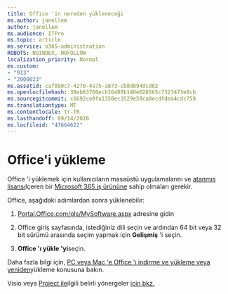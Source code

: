 ```yaml
---
title: Office 'in nereden yükleneceği
ms.author: janellem
author: janellem
ms.audience: ITPro
ms.topic: article
ms.service: o365-administration
ROBOTS: NOINDEX, NOFOLLOW
localization_priority: Normal
ms.custom:
- "913"
- "2000023"
ms.assetid: caf090c7-4270-4a75-a873-cb8d094dcd82
ms.openlocfilehash: 38eb63760ecb16480b140e026565c7323473e8cb
ms.sourcegitcommit: c6692ce0fa1358ec3529e59ca0ecdfdea4cdc759
ms.translationtype: MT
ms.contentlocale: tr-TR
ms.lasthandoff: 09/14/2020
ms.locfileid: "47664622"
---
```

# <a name="install-office"></a>Office'i yükleme

Office 'i yüklemek için kullanıcıların masaüstü uygulamalarını ve [atanmış lisansı](https://docs.microsoft.com/microsoft-365/admin/add-users/add-users)Içeren bir [Microsoft 365 iş ürününe](https://support.office.com/article/f8ab5e25-bf3f-4a47-b264-174b1ee925fd?wt.mc_id=Alchemy_ClientDIA) sahip olmaları gerekir.
  
Office, aşağıdaki adımlardan sonra yüklenebilir:
  
1. [Portal.Office.com/ols/MySoftware.aspx](https://portal.office.com/OLS/MySoftware.aspx) adresine gidin

2. Office giriş sayfasında, istediğiniz dili seçin ve ardından 64 bit veya 32 bit sürümü arasında seçim yapmak için **Gelişmiş** 'i seçin.

3. **Office 'ı yükle 'yi**seçin.

Daha fazla bilgi için, [PC veya Mac 'e Office 'ı indirme ve yükleme veya yeniden](https://support.office.com/article/4414eaaf-0478-48be-9c42-23adc4716658?wt.mc_id=Alchemy_ClientDIA)yükleme konusuna bakın.
  
Visio veya [Project ile](https://support.office.com/article/7059249b-d9fe-4d61-ab96-5c5bf435f281)ilgili belirli yönergeler [için bkz.](https://support.office.com/article/f98f21e3-aa02-4827-9167-ddab5b025710)
